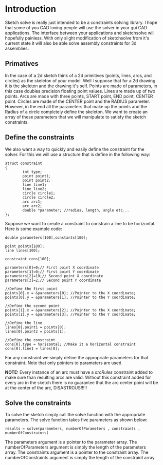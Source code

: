 # Introduction #

Sketch solve is really just intended to be a constraints solving library. I hope that some of you CAD loving people will use the solver in your gui CAD applications. The interface between your applications and sketchsolve will hopefully painless. With only slight modification of sketchsolve from it's current state it will also be able solve assembly constraints for 3d assemblies.

## Primatives ##

In the case of a 2d sketch think of a 2d primitives (points, lines, arcs, and circles) as the skeleton of your model. Well I suppose that for a 2d drawing it is the skeleton and the drawing it's self. Points are made of parameters, in this case doubles precision floating point values. Lines are made up of two points. Arcs are made with three points, START point, END point, CENTER point. Circles are made of the CENTER point and the RADIUS parameter. However, in the end all the parameters that make up the points and the Radius of a circle completely define the skeleton. We want to create an array of these parameters that we will manipulate to satisfy the sketch constraints.

## Define the constraints ##

We also want a way to quickly and easily define the constraint for the solver. For this we will use a structure that is define in the following way:

```
struct constraint
{
        int type;
        point point1;
        point point2;
        line line1;
        line line2;
        circle circle1;
        circle circle2;
        arc arc1;
        arc arc2;
        double *parameter; //radius, length, angle etc...
};
```

Suppose we want to create a constraint to constrain a line to be horizontal. Here is some example code:

```
double parameters[100],constants[100];

point points[100];
line lines[100];

constraint cons[100];

parameters[0]=0;// First point X coordinate
parameters[1]=0;// First point Y coordinate
parameters[2]=10;// Second point X coordinate
parameters[3]=2;// Second point Y coordinate

//Define the first point
points[0].x = &parameters[0]; //Pointer to the X coordinate;
points[0].y = &parameters[1]; //Pointer to the Y coordinate;

//Define the second point
points[1].x = &parameters[2]; //Pointer to the X coordinate;
points[1].y = &parameters[3]; //Pointer to the Y coordinate;

//Define the line
lines[0].point1 = points[0];
lines[0].point2 = points[1];

//Define the constraint
cons[0].type = horizontal; //Make it a horizontal constraint
cons[0].line1 = lines[0]; 

```

For any constraint we simply define the appropriate parameters for that constraint. Note that only pointers to parameters are used.

**NOTE:** Every instance of an arc must have a _arcRules_ constraint added to make sure than resulting arcs are valid. Without this constraint added for every arc in the sketch there is no guarantee that the arc center point will be at the center of the arc, DISASTROUS!!!!!

## Solve the constraints ##

To solve the sketch simply call the solve function with the appropriate parameters. The solve function takes five parameters as shown below:
```
results = solve(parameters, numberOfParameters , constraints , numberOfConstraints)  
```

The parameters argument is a pointer to the parameter array. The numberOfParameters argument is simply the length of the parameters array. The constraints argument is a pointer to the constraint array. The numberOfConstraints argument is simply the length of the constraint array.